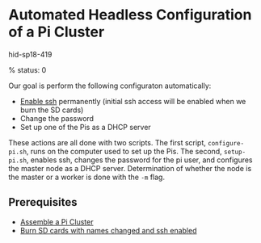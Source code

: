 # Automated Headless Configuration of a Pi Cluster

hid-sp18-419

% status: 0

Our goal is perform the following configuraton automatically:

* [Enable ssh](https://www.raspberrypi.org/documentation/remote-access/ssh/) 
permanently (initial ssh access will be enabled when we burn the SD cards)
* Change the password
* Set up one of the Pis as a DHCP server

These actions are all done with two scripts. The first script, `configure-pi.sh`,
runs on the computer used to set up the Pis. The second, `setup-pi.sh`, enables ssh, 
changes the password for the pi user, and configures the master node as a DHCP server.
Determination of whether the node is the master or a worker is done with the `-m` flag.

## Prerequisites
* [Assemble a Pi Cluster](assemble-pi-cluster.md)
* [Burn SD cards with names changed and ssh enabled](modify-pi-image.md)



